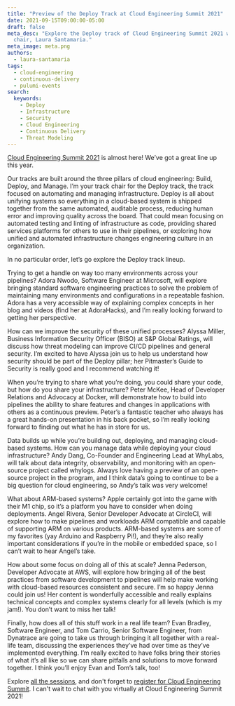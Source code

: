 ```yaml
---
title: "Preview of the Deploy Track at Cloud Engineering Summit 2021"
date: 2021-09-15T09:00:00-05:00
draft: false
meta_desc: "Explore the Deploy track of Cloud Engineering Summit 2021 with the track
  chair, Laura Santamaria."
meta_image: meta.png
authors:
  - laura-santamaria
tags:
  - cloud-engineering
  - continuous-delivery
  - pulumi-events
search:
  keywords:
    - Deploy
    - Infrastructure
    - Security
    - Cloud Engineering
    - Continuous Delivery
    - Threat Modeling
---
```


[Cloud Engineering Summit 2021](https://www.pulumi.com/cloud-engineering-summit/) is almost here! We’ve got a great line up this year.

Our tracks are built around the three pillars of cloud engineering: Build, Deploy, and Manage. I’m your track chair for the Deploy track, the track focused on automating and managing infrastructure. Deploy is all about unifying systems so everything in a cloud-based system is shipped together from the same automated, auditable process, reducing human error and improving quality across the board. That could mean focusing on automated testing and linting of infrastructure as code, providing shared services platforms for others to use in their pipelines, or exploring how unified and automated infrastructure changes engineering culture in an organization.

In no particular order, let’s go explore the Deploy track lineup.

<!--more-->

Trying to get a handle on way too many environments across your pipelines? Adora Nwodo, Software Engineer at Microsoft, will explore bringing standard software engineering practices to solve the problem of maintaining many environments and configurations in a repeatable fashion. Adora has a very accessible way of explaining complex concepts in her blog and videos (find her at AdoraHacks), and I’m really looking forward to getting her perspective.

How can we improve the security of these unified processes? Alyssa Miller, Business Information Security Officer (BISO) at S&P Global Ratings, will discuss how threat modeling can improve CI/CD pipelines and general security. I’m excited to have Alyssa join us to help us understand how security should be part of the Deploy pillar; her Pitmaster’s Guide to Security is really good and I recommend watching it!

When you’re trying to share what you’re doing, you could share your code, but how do you share your infrastructure? Peter McKee, Head of Developer Relations and Advocacy at Docker, will demonstrate how to build into pipelines the ability to share features and changes in applications with others as a continuous preview. Peter’s a fantastic teacher who always has a great hands-on presentation in his back pocket, so I’m really looking forward to finding out what he has in store for us.

Data builds up while you’re building out, deploying, and managing cloud-based systems. How can you manage data while deploying your cloud infrastructure? Andy Dang, Co-Founder and Engineering Lead at WhyLabs, will talk about data integrity, observability, and monitoring with an open-source project called whylogs. Always love having a preview of an open-source project in the program, and I think data’s going to continue to be a big question for cloud engineering, so Andy’s talk was very welcome!

What about ARM-based systems? Apple certainly got into the game with their M1 chip, so it’s a platform you have to consider when doing deployments. Angel Rivera, Senior Developer Advocate at CircleCI, will explore how to make pipelines and workloads ARM compatible and capable of supporting ARM on various products. ARM-based systems are some of my favorites (yay Arduino and Raspberry Pi!), and they’re also really important considerations if you’re in the mobile or embedded space, so I can’t wait to hear Angel’s take.

How about some focus on doing all of this at scale? Jenna Pederson, Developer Advocate at AWS, will explore how bringing all of the best practices from software development to pipelines will help make working with cloud-based resources consistent and secure. I’m so happy Jenna could join us! Her content is wonderfully accessible and really explains technical concepts and complex systems clearly for all levels (which is my jam!). You don’t want to miss her talk!

Finally, how does all of this stuff work in a real life team? Evan Bradley, Software Engineer, and Tom Carrio, Senior Software Engineer, from Dynatrace are going to take us through bringing it all together with a real-life team, discussing the experiences they’ve had over time as they’ve implemented everything. I’m really excited to have folks bring their stories of what it’s all like so we can share pitfalls and solutions to move forward together. I think you’ll enjoy Evan and Tom’s talk, too!

Explore [all the sessions](https://www.pulumi.com/cloud-engineering-summit/sessions/), and don't forget to [register for Cloud Engineering Summit](https://www.pulumi.com/cloud-engineering-summit/). I can't wait to chat with you virtually at Cloud Engineering Summit 2021!
